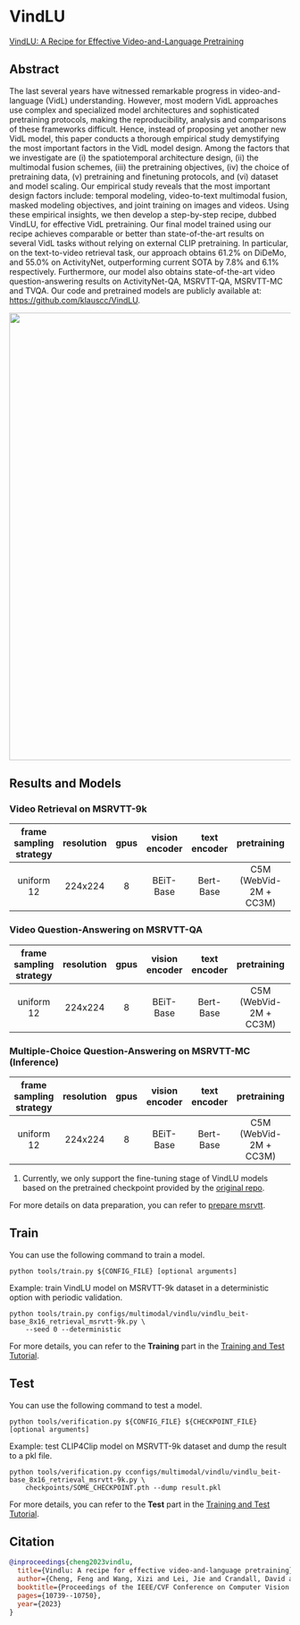 # VindLU

[VindLU: A Recipe for Effective Video-and-Language Pretraining](https://arxiv.org/abs/2212.05051)

<!-- [ALGORITHM] -->

## Abstract

<!-- [ABSTRACT] -->

The last several years have witnessed remarkable progress in video-and-language (VidL) understanding. However, most modern VidL approaches use complex and specialized model architectures and sophisticated pretraining protocols, making the reproducibility, analysis and comparisons of these frameworks difficult. Hence, instead of proposing yet another new VidL model, this paper conducts a thorough empirical study demystifying the most important factors in the VidL model design. Among the factors that we investigate are (i) the spatiotemporal architecture design, (ii) the multimodal fusion schemes, (iii) the pretraining objectives, (iv) the choice of pretraining data, (v) pretraining and finetuning protocols, and (vi) dataset and model scaling. Our empirical study reveals that the most important design factors include: temporal modeling, video-to-text multimodal fusion, masked modeling objectives, and joint training on images and videos. Using these empirical insights, we then develop a step-by-step recipe, dubbed VindLU, for effective VidL pretraining. Our final model trained using our recipe achieves comparable or better than state-of-the-art results on several VidL tasks without relying on external CLIP pretraining. In particular, on the text-to-video retrieval task, our approach obtains 61.2% on DiDeMo, and 55.0% on ActivityNet, outperforming current SOTA by 7.8% and 6.1% respectively. Furthermore, our model also obtains state-of-the-art video question-answering results on ActivityNet-QA, MSRVTT-QA, MSRVTT-MC and TVQA. Our code and pretrained models are publicly available at: https://github.com/klauscc/VindLU.

<!-- [IMAGE] -->

<div align=center>
<img src="https://github.com/open-mmlab/mmaction2/assets/33249023/3efb02d0-679f-4ce7-b8f1-7f331905d902" width="800"/>
</div>

## Results and Models

### Video Retrieval on MSRVTT-9k

| frame sampling strategy | resolution | gpus | vision encoder | text encoder |      pretraining       | Recall@1 |                config                 |                ckpt                 |                 log                 |
| :---------------------: | :--------: | :--: | :------------: | :----------: | :--------------------: | :------: | :-----------------------------------: | :---------------------------------: | :---------------------------------: |
|       uniform 12        |  224x224   |  8   |   BEiT-Base    |  Bert-Base   | C5M (WebVid-2M + CC3M) |   44.0   | [config](/configs/multimodal/vindlu/vindlu_beit-base_8x16_retrieval_msrvtt-9k.py) | [ckpt](https://download.openmmlab.com/mmaction/v1.0/multimodal/vindlu/vindlu_beit-base_8x16_retrieval_msrvtt-9k/vindlu_beit-base_8x16_retrieval_msrvtt-9k_20230905-fc36231e.pth) | [log](https://download.openmmlab.com/mmaction/v1.0/multimodal/vindlu/vindlu_beit-base_8x16_retrieval_msrvtt-9k/vindlu_beit-base_8x16_retrieval_msrvtt-9k.log) |

### Video Question-Answering on MSRVTT-QA

| frame sampling strategy | resolution | gpus | vision encoder | text encoder |      pretraining       | top1 acc |                config                 |                ckpt                 |                 log                 |
| :---------------------: | :--------: | :--: | :------------: | :----------: | :--------------------: | :------: | :-----------------------------------: | :---------------------------------: | :---------------------------------: |
|       uniform 12        |  224x224   |  8   |   BEiT-Base    |  Bert-Base   | C5M (WebVid-2M + CC3M) |   43.6   | [config](/configs/multimodal/vindlu/vindlu_beit-base_8x8_vqa_msrvtt-qa.py) | [ckpt](https://download.openmmlab.com/mmaction/v1.0/multimodal/vindlu/vindlu_beit-base_8x8_vqa_msrvtt-qa/vindlu_beit-base_8x8_vqa_msrvtt-qa_20230906-6e693e64.pth) | [log](https://download.openmmlab.com/mmaction/v1.0/multimodal/vindlu/vindlu_beit-base_8x8_vqa_msrvtt-qa/vindlu_beit-base_8x8_vqa_msrvtt-qa.log) |

### Multiple-Choice Question-Answering on MSRVTT-MC (Inference)

| frame sampling strategy | resolution | gpus | vision encoder | text encoder |      pretraining       | top1 acc |                         config                         |                         ckpt                          |
| :---------------------: | :--------: | :--: | :------------: | :----------: | :--------------------: | :------: | :----------------------------------------------------: | :---------------------------------------------------: |
|       uniform 12        |  224x224   |  8   |   BEiT-Base    |  Bert-Base   | C5M (WebVid-2M + CC3M) |   97.6   | [config](/configs/multimodal/vindlu/vindlu_beit-base_vqa-mc_msrvtt-mc.py) | [ckpt](https://download.openmmlab.com/mmaction/v1.0/multimodal/vindlu/vindlu_beit-base_8x16_retrieval_msrvtt-9k/vindlu_beit-base_8x16_retrieval_msrvtt-9k_20230905-fc36231e.pth) |

1. Currently, we only support the fine-tuning stage of VindLU models based on the pretrained checkpoint provided by the [original repo](https://github.com/klauscc/VindLU).

For more details on data preparation, you can refer to [prepare msrvtt](/tools/data/msrvtt/README.md).

## Train

You can use the following command to train a model.

```shell
python tools/train.py ${CONFIG_FILE} [optional arguments]
```

Example: train VindLU model on MSRVTT-9k dataset in a deterministic option with periodic validation.

```shell
python tools/train.py configs/multimodal/vindlu/vindlu_beit-base_8x16_retrieval_msrvtt-9k.py \
    --seed 0 --deterministic
```

For more details, you can refer to the **Training** part in the [Training and Test Tutorial](/docs/en/user_guides/train_test.md).

## Test

You can use the following command to test a model.

```shell
python tools/verification.py ${CONFIG_FILE} ${CHECKPOINT_FILE} [optional arguments]
```

Example: test CLIP4Clip model on MSRVTT-9k dataset and dump the result to a pkl file.

```shell
python tools/verification.py cconfigs/multimodal/vindlu/vindlu_beit-base_8x16_retrieval_msrvtt-9k.py \
    checkpoints/SOME_CHECKPOINT.pth --dump result.pkl
```

For more details, you can refer to the **Test** part in the [Training and Test Tutorial](/docs/en/user_guides/train_test.md).

## Citation

```BibTeX
@inproceedings{cheng2023vindlu,
  title={Vindlu: A recipe for effective video-and-language pretraining},
  author={Cheng, Feng and Wang, Xizi and Lei, Jie and Crandall, David and Bansal, Mohit and Bertasius, Gedas},
  booktitle={Proceedings of the IEEE/CVF Conference on Computer Vision and Pattern Recognition},
  pages={10739--10750},
  year={2023}
}
```
